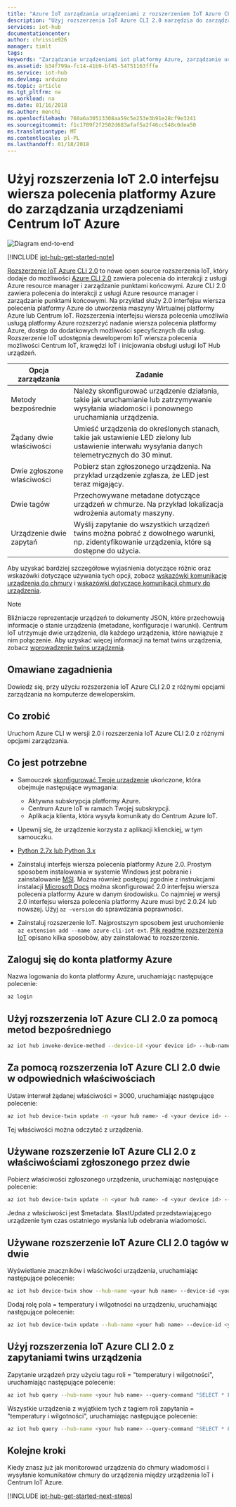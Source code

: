 ```yaml
---
title: "Azure IoT zarządzania urządzeniami z rozszerzeniem IoT Azure CLI 2.0 | Dokumentacja firmy Microsoft"
description: "Użyj rozszerzenia IoT Azure CLI 2.0 narzędzia do zarządzania urządzeniami Centrum IoT Azure, bezpośrednie metod i opcje zarządzania żądaną właściwości dwie."
services: iot-hub
documentationcenter: 
author: chrissie926
manager: timlt
tags: 
keywords: "Zarządzanie urządzeniami iot platformy Azure, zarządzanie urządzeniami Centrum azure iot, urządzenia iot zarządzania, zarządzanie urządzeniami Centrum iot"
ms.assetid: b34f799a-fc14-41b9-bf45-54751163fffe
ms.service: iot-hub
ms.devlang: arduino
ms.topic: article
ms.tgt_pltfrm: na
ms.workload: na
ms.date: 01/16/2018
ms.author: menchi
ms.openlocfilehash: 760a6a30513308aa59c5e253e3b91e28cf9e3241
ms.sourcegitcommit: f1c1789f2f2502d683afaf5a2f46cc548c0dea50
ms.translationtype: MT
ms.contentlocale: pl-PL
ms.lasthandoff: 01/18/2018
---
```

# <a name="use-the-iot-extension-for-azure-cli-20-for-azure-iot-hub-device-management"></a>Użyj rozszerzenia IoT 2.0 interfejsu wiersza polecenia platformy Azure do zarządzania urządzeniami Centrum IoT Azure

![Diagram end-to-end](media/iot-hub-get-started-e2e-diagram/2.png)

[!INCLUDE [iot-hub-get-started-note](../../includes/iot-hub-get-started-note.md)]

[Rozszerzenie IoT Azure CLI 2.0](https://github.com/Azure/azure-iot-cli-extension) to nowe open source rozszerzenia IoT, który dodaje do możliwości [Azure CLI 2.0](https://docs.microsoft.com/en-us/cli/azure/overview?view=azure-cli-latest) zawiera polecenia do interakcji z usługi Azure resource manager i zarządzanie punktami końcowymi. Azure CLI 2.0 zawiera polecenia do interakcji z usługi Azure resource manager i zarządzanie punktami końcowymi. Na przykład służy 2.0 interfejsu wiersza polecenia platformy Azure do utworzenia maszyny Wirtualnej platformy Azure lub Centrum IoT. Rozszerzenia interfejsu wiersza polecenia umożliwia usługą platformy Azure rozszerzyć nadanie wiersza polecenia platformy Azure, dostęp do dodatkowych możliwości specyficznych dla usług. Rozszerzenie IoT udostępnia deweloperom IoT wiersza polecenia możliwości Centrum IoT, krawędzi IoT i inicjowania obsługi usługi IoT Hub urządzeń.

| Opcja zarządzania          | Zadanie                                                                                                                            |
|----------------------------|---------------------------------------------------------------------------------------------------------------------------------|
| Metody bezpośrednie             | Należy skonfigurować urządzenie działania, takie jak uruchamianie lub zatrzymywanie wysyłania wiadomości i ponownego uruchamiania urządzenia.                                        |
| Żądany dwie właściwości    | Umieść urządzenia do określonych stanach, takie jak ustawienie LED zielony lub ustawienie interwału wysyłania danych telemetrycznych do 30 minut.         |
| Dwie zgłoszone właściwości   | Pobierz stan zgłoszonego urządzenia. Na przykład urządzenie zgłasza, że LED jest teraz migający.                                    |
| Dwie tagów                  | Przechowywane metadane dotyczące urządzeń w chmurze. Na przykład lokalizacja wdrożenia automaty maszyny.                         |
| Urządzenie dwie zapytań        | Wyślij zapytanie do wszystkich urządzeń twins można pobrać z dowolnego warunki, np. zidentyfikowanie urządzenia, które są dostępne do użycia. |

Aby uzyskać bardziej szczegółowe wyjaśnienia dotyczące różnic oraz wskazówki dotyczące używania tych opcji, zobacz [wskazówki komunikację urządzenia do chmury](iot-hub-devguide-d2c-guidance.md) i [wskazówki dotyczące komunikacji chmury do urządzenia](iot-hub-devguide-c2d-guidance.md).

> [!NOTE]
> Bliźniacze reprezentacje urządzeń to dokumenty JSON, które przechowują informacje o stanie urządzenia (metadane, konfiguracje i warunki). Centrum IoT utrzymuje dwie urządzenia, dla każdego urządzenia, które nawiązuje z nim połączenie. Aby uzyskać więcej informacji na temat twins urządzenia, zobacz [wprowadzenie twins urządzenia](iot-hub-node-node-twin-getstarted.md).

## <a name="what-you-learn"></a>Omawiane zagadnienia

Dowiedz się, przy użyciu rozszerzenia IoT Azure CLI 2.0 z różnymi opcjami zarządzania na komputerze deweloperskim.

## <a name="what-you-do"></a>Co zrobić

Uruchom Azure CLI w wersji 2.0 i rozszerzenia IoT Azure CLI 2.0 z różnymi opcjami zarządzania.

## <a name="what-you-need"></a>Co jest potrzebne

- Samouczek [skonfigurować Twoje urządzenie](iot-hub-raspberry-pi-kit-node-get-started.md) ukończone, która obejmuje następujące wymagania:
  - Aktywna subskrypcja platformy Azure.
  - Centrum Azure IoT w ramach Twojej subskrypcji.
  - Aplikacja klienta, która wysyła komunikaty do Centrum Azure IoT.

- Upewnij się, że urządzenie korzysta z aplikacji klienckiej, w tym samouczku.

- [Python 2.7x lub Python 3.x](https://www.python.org/downloads/)

- Zainstaluj interfejs wiersza polecenia platformy Azure 2.0. Prostym sposobem instalowania w systemie Windows jest pobranie i zainstalowanie [MSI](https://aka.ms/InstallAzureCliWindows). Można również postępuj zgodnie z instrukcjami instalacji [Microsoft Docs](https://docs.microsoft.com/en-us/cli/azure/install-azure-cli?view=azure-cli-latest) można skonfigurować 2.0 interfejsu wiersza polecenia platformy Azure w danym środowisku. Co najmniej w wersji 2.0 interfejsu wiersza polecenia platformy Azure musi być 2.0.24 lub nowszej. Użyj `az –version` do sprawdzania poprawności. 

- Zainstaluj rozszerzenie IoT. Najprostszym sposobem jest uruchomienie `az extension add --name azure-cli-iot-ext`. [Plik readme rozszerzenia IoT](https://github.com/Azure/azure-iot-cli-extension/blob/master/README.md) opisano kilka sposobów, aby zainstalować to rozszerzenie.


## <a name="login-to-your-azure-account"></a>Zaloguj się do konta platformy Azure

Nazwa logowania do konta platformy Azure, uruchamiając następujące polecenie:

```bash
az login
```

## <a name="use-the-iot-extension-for-azure-cli-20-with-direct-methods"></a>Użyj rozszerzenia IoT Azure CLI 2.0 za pomocą metod bezpośredniego

```bash
az iot hub invoke-device-method --device-id <your device id> --hub-name <your hub name> --method-name <the method name> --method-payload <the method payload>
```

## <a name="use-the-iot-extension-for-azure-cli-20-with-twins-desired-properties"></a>Za pomocą rozszerzenia IoT Azure CLI 2.0 dwie w odpowiednich właściwościach

Ustaw interwał żądanej właściwości = 3000, uruchamiając następujące polecenie:

```bash
az iot hub device-twin update -n <your hub name> -d <your device id> --set properties.desired.interval = 3000
```

Tej właściwości można odczytać z urządzenia.

## <a name="use-the-iot-extension-for-azure-cli-20-with-twins-reported-properties"></a>Używane rozszerzenie IoT Azure CLI 2.0 z właściwościami zgłoszonego przez dwie

Pobierz właściwości zgłoszonego urządzenia, uruchamiając następujące polecenie:

```bash
az iot hub device-twin update -n <your hub name> -d <your device id> --set properties.reported.interval = 3000
```

Jedna z właściwości jest $metadata. $lastUpdated przedstawiającego urządzenie tym czas ostatniego wysłania lub odebrania wiadomości.

## <a name="use-the-iot-extension-for-azure-cli-20-with-twins-tags"></a>Używane rozszerzenie IoT Azure CLI 2.0 tagów w dwie

Wyświetlanie znaczników i właściwości urządzenia, uruchamiając następujące polecenie:

```bash
az iot hub device-twin show --hub-name <your hub name> --device-id <your device id>
```

Dodaj rolę pola = temperatury i wilgotności na urządzeniu, uruchamiając następujące polecenie:

```bash
az iot hub device-twin update --hub-name <your hub name> --device-id <your device id> --set tags = '{"role":"temperature&humidity"}}'
```

## <a name="use-the-iot-extension-for-azure-cli-20-with-device-twins-queries"></a>Użyj rozszerzenia IoT Azure CLI 2.0 z zapytaniami twins urządzenia

Zapytanie urządzeń przy użyciu tagu roli = "temperatury i wilgotności", uruchamiając następujące polecenie:

```bash
az iot hub query --hub-name <your hub name> --query-command "SELECT * FROM devices WHERE tags.role = 'temperature&humidity'"
```

Wszystkie urządzenia z wyjątkiem tych z tagiem roli zapytania = "temperatury i wilgotności", uruchamiając następujące polecenie:

```bash
az iot hub query --hub-name <your hub name> --query-command "SELECT * FROM devices WHERE tags.role != 'temperature&humidity'"
```

## <a name="next-steps"></a>Kolejne kroki

Kiedy znasz już jak monitorować urządzenia do chmury wiadomości i wysyłanie komunikatów chmury do urządzenia między urządzenia IoT i Centrum IoT Azure.

[!INCLUDE [iot-hub-get-started-next-steps](../../includes/iot-hub-get-started-next-steps.md)]